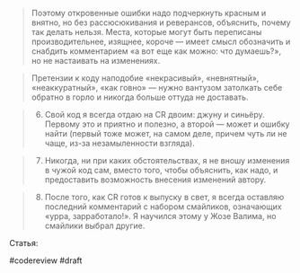 > Поэтому откровенные ошибки надо подчеркнуть красным и внятно, но без рассюсюкивания и реверансов, объяснить, почему так делать нельзя. Места, которые могут быть переписаны производительнее, изящнее, короче — имеет смысл обозначить и снабдить комментарием «а вот еще как можно: что думаешь?», но не настаивать на изменениях.

> Претензии к коду наподобие «некрасивый», «невнятный», «неаккуратный», «как говно» — нужно вантузом затолкать себе обратно в горло и никогда больше оттуда не доставать.

> 6. Свой код я всегда отдаю на CR двоим: джуну и синьёру. Первому это и приятно и полезно, а второй — может и ошибку найти (первый тоже может, на самом деле, причем чуть ли не чаще, из-за незамыленности взгляда).

> 7. Никогда, ни при каких обстоятельствах, я не вношу изменения в чужой код сам, вместо того, чтобы объяснить, как надо, и предоставить возможность внесения изменений автору.

>8. После того, как CR готов к выпуску в свет, я всегда оставляю последний комментарий с набором смайликов, означающих «урра, зарработало!». Я научился этому у Жозе Валима, но смайлики выбрал другие.

Статья: [](https://aleksei.substack.com/p/--03a?sd=pf)

#codereview 
#draft